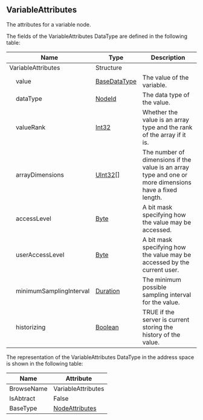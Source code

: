 <!-- datatype -->
## VariableAttributes
The attributes for a variable node.  
<!-- end of description -->
The fields of the VariableAttributes DataType are defined in the following table:  

|Name|Type|Description|
|---|---|---|
|VariableAttributes|Structure||
|&nbsp;&nbsp;&nbsp;&nbsp;value|[BaseDataType](../../../Part3/DataTypes/BaseDataType/readme.md)|The value of the variable.|
|&nbsp;&nbsp;&nbsp;&nbsp;dataType|[NodeId](../../../Part3/DataTypes/NodeId/readme.md)|The data type of the value.|
|&nbsp;&nbsp;&nbsp;&nbsp;valueRank|[Int32](../../../Part3/DataTypes/Int32/readme.md)|Whether the value is an array type and the rank of the array if it is.|
|&nbsp;&nbsp;&nbsp;&nbsp;arrayDimensions|[UInt32](../../../Part3/DataTypes/UInt32/readme.md)[]|The number of dimensions if the value is an array type and one or more dimensions have a fixed length.|
|&nbsp;&nbsp;&nbsp;&nbsp;accessLevel|[Byte](../../../Part3/DataTypes/Byte/readme.md)|A bit mask specifying how the value may be accessed.|
|&nbsp;&nbsp;&nbsp;&nbsp;userAccessLevel|[Byte](../../../Part3/DataTypes/Byte/readme.md)|A bit mask specifying how the value may be accessed by the current user.|
|&nbsp;&nbsp;&nbsp;&nbsp;minimumSamplingInterval|[Duration](../../../Part3/DataTypes/Duration/readme.md)|The minimum possible sampling interval for the value.|
|&nbsp;&nbsp;&nbsp;&nbsp;historizing|[Boolean](../../../Part3/DataTypes/Boolean/readme.md)|TRUE if the server is current storing the history of the value.|

The representation of the VariableAttributes DataType in the address space is shown in the following table:  

|Name|Attribute|
|---|---|
|BrowseName|VariableAttributes|
|IsAbtract|False|
|BaseType|[NodeAttributes](../../../Part4/Services/NodeAttributes/readme.md)|

